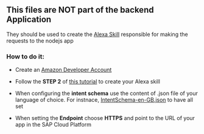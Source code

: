 ## This files are NOT part of the backend Application

They should be used to create the [Alexa Skill](https://developer.amazon.com/alexa-skills-kit/learn) responsible for making the requests to the nodejs app

### How to do it:
*  Create an [Amazon Developer Account](https://developer.amazon.com/)
* Follow the **STEP 2** of [this tutorial](https://developer.amazon.com/en-US/alexa/alexa-skills-kit/get-deeper/tutorials-code-samples/build-an-engaging-alexa-skill/module-3) to create your Alexa skill
* When configuring the **intent schema** use the content of .json file of your language of choice. For instnace, [IntentSchema-en-GB.json](IntentSchema-en-GB.json) to have all set

* When setting the **Endpoint** choose **HTTPS** and point to the URL of your app in the SAP Cloud Platform

